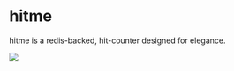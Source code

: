 hitme
=====

hitme is a redis-backed, hit-counter designed for elegance.

<img src="http://localhost:3000/images/img.svg" />
